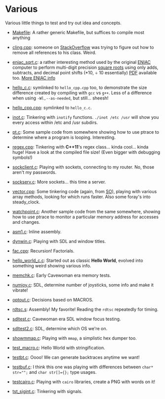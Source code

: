Various
=======

Various little things to test and try out idea and concepts.

* [Makefile](Makefile): A rather generic Makefile, but suffices to compile most anything

* [cling.cpp](cling.cpp): someone on [StackOverflow][1] was trying to figure out how to remove all
    references to his class.  Weird.

* [eniac_sqrt.c](eniac_sqrt.c): a rather interesting method used by the original [ENIAC][4]
    computer to perform multi-digit precision [square roots][2] using only adds, subtracts, and
    decimal point shifts (*10, ÷ 10 essentially) [PDF][3] available too. [More ENIAC info][5]

* [hello_c.c](hello_c.c): symlinked to `hello_cpp.cpp` too, to demonstrate the size difference
    created by compiling with `gcc` vs `g++`.  Less of a difference when using `-Wl,--as-needed`,
    but still... sheesh!

* [hello_cpp.cpp](hello_cpp.cpp): symlinked to `hello_c.c`.

* [inot.c](inot.c): Tinkering with `inotify` functions.  `./inot /etc /usr` will show you every
    access within /etc and /usr subdirs.

* [pt.c](pt.c): Some sample code from somewhere showing how to use ptrace to determine where a
    program is looping.  Interesting.

* [regex.cpp](regex.cpp): Tinkering with __C++11__'s regex class... kinda cool... kinda huge! Have
    a look at the compiled file size! (Even bigger with debugging symbols!)

* [sockclient.c](sockclient.c): Playing with sockets, connecting to my router.  No, those aren't
    my passwords.

* [sockserv.c](sockserv.c): More sockets... this time a server.

* [vector.cpp](vector.cpp): Some tinkering code (again, from [SO][1]), playing with various array
    methods, looking for which runs faster.  Also some foray's into steady_clock.

* [watchpoint.c](watchpoint.c): Another sample code from the same somewhere, showing how to use
    ptrace to monitor a particular memory address for accesses and changes.

* [asm1.c](asm1.c): Inline assembly.

* [dynwin.c](dynwin.c): Playing with SDL and window titles.

* [fac.cpp](fac.cpp): Recursion! Factorials.

* [hello_world_c.c](hello_world_c.c): Started out as classic __Hello World__, evolved into
    something weird showing various info.

* [memchk.c](memchk.c): Early Cavewoman era memory tests.

* [numjoy.c](numjoy.c): SDL, determine number of joysticks, some info and make it vibrate!

* [optout.c](optout.c): Decisions based on MACROS.

* [rdtsc.s](rdtsc/rdtsc.s): Assembly! My favorite! Reading the `rdtsc` repeatedly for timing.

* [sdltest.c](sdltest.c): Cavewoman era SDL window focus testing.

* [sdltest2.c](sdltest2.c): SDL, determine which OS we're on.

* [showmmap.c](showmmap.c): Playing with `mmap`, a simplistic hex dumper too.

* [test_macro.c](test_macro.c): Hello World with stringification.

* [testbt.c](testbt.c): Oooo! We can generate backtraces anytime we want!

* [testbuf.c](testbuf.c): I think this one was playing with differences between `char* str="";`
    and `char str[]={};` type usages.

* [testcairo.c](testcairo.c): Playing with `cairo` libraries, create a PNG with words on it!

* [tst_sigint.c](tst_sigint.c): Tinkering with signals.

[1]: http://stackoverflow.com
[2]: http://www4.wittenberg.edu/academics/mathcomp/bjsdir/ENIACSquareRoot.htm
[3]: http://www4.wittenberg.edu/academics/mathcomp/bjsdir/HowTheENIACTookASquareRoot011909.pdf
[4]: http://en.wikipedia.org/wiki/ENIAC
[5]: http://ftp.arl.mil/mike/comphist/eniac-story.html

